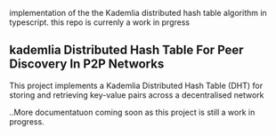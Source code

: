 implementation of the the Kademlia distributed hash table algorithm in typescript. this repo is currenly a work in prgress

## kademlia Distributed Hash Table For Peer Discovery In P2P Networks
This project implements a Kademlia Distributed Hash Table (DHT) for storing and retrieving key-value pairs across a decentralised network

..More documentatuon coming soon as this project is still a work in progress.
